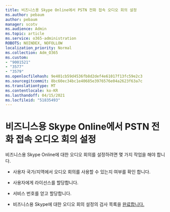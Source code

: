 ```yaml
---
title: 비즈니스용 Skype Online에서 PSTN 전화 접속 오디오 회의 설정
ms.author: pebaum
author: pebaum
manager: scotv
ms.audience: Admin
ms.topic: article
ms.service: o365-administration
ROBOTS: NOINDEX, NOFOLLOW
localization_priority: Normal
ms.collection: Adm_O365
ms.custom:
- "9001521"
- "3577"
- "3579"
ms.openlocfilehash: 9e401cb59d4536fb8d2def4e61017f13fc59e2c3
ms.sourcegitcommit: 8bc60ec34bc1e40685e3976576e04a2623f63a7c
ms.translationtype: MT
ms.contentlocale: ko-KR
ms.lasthandoff: 04/15/2021
ms.locfileid: "51835493"
---
```

# <a name="setup-pstn-dial-in-audio-conferencing-in-skype-for-business-online"></a>비즈니스용 Skype Online에서 PSTN 전화 접속 오디오 회의 설정

비즈니스용 Skype Online에 대한 오디오 회의를 설정하려면 몇 가지 작업을 해야 합니다. 

- 사용자 국가/지역에서 오디오 회의를 사용할 수 있는지 여부를 확인 합니다.

- 사용자에게 라이선스를 할당합니다.

- 서비스 번호를 얻고 할당합니다.

- 비즈니스용 Skype에 대한 오디오 회의 설정의 검사 목록을 [완료합니다.](https://docs.microsoft.com/SkypeForBusiness/audio-conferencing-in-office-365/set-up-audio-conferencing)
